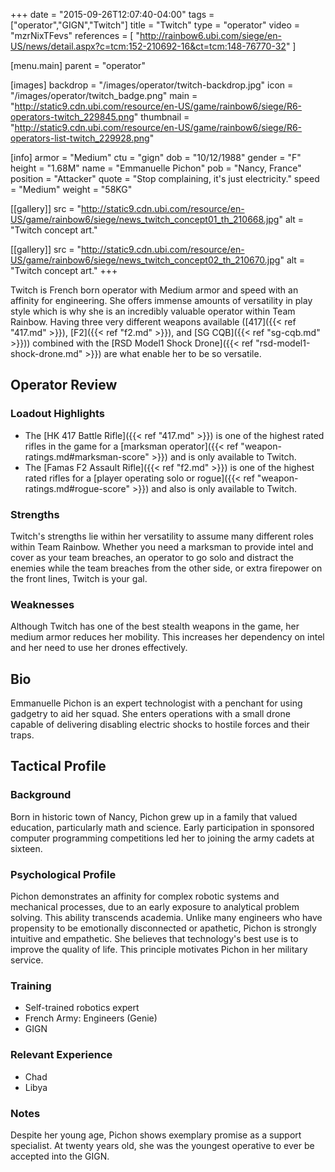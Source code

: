 +++
date = "2015-09-26T12:07:40-04:00"
tags = ["operator","GIGN","Twitch"]
title = "Twitch"
type = "operator"
video = "mzrNixTFevs"
references = [
  "http://rainbow6.ubi.com/siege/en-US/news/detail.aspx?c=tcm:152-210692-16&ct=tcm:148-76770-32"
]

[menu.main]
  parent = "operator"

[images]
  backdrop = "/images/operator/twitch-backdrop.jpg"
  icon = "/images/operator/twitch_badge.png"
  main = "http://static9.cdn.ubi.com/resource/en-US/game/rainbow6/siege/R6-operators-twitch_229845.png"
  thumbnail = "http://static9.cdn.ubi.com/resource/en-US/game/rainbow6/siege/R6-operators-list-twitch_229928.png"

[info]
  armor = "Medium"
  ctu = "gign"
  dob = "10/12/1988"
  gender = "F"
  height = "1.68M"
  name = "Emmanuelle Pichon"
  pob = "Nancy, France"
  position = "Attacker"
  quote = "Stop complaining, it's just electricity."
  speed = "Medium"
  weight = "58KG"

[[gallery]]
  src = "http://static9.cdn.ubi.com/resource/en-US/game/rainbow6/siege/news_twitch_concept01_th_210668.jpg"
  alt = "Twitch concept art."

[[gallery]]
  src = "http://static9.cdn.ubi.com/resource/en-US/game/rainbow6/siege/news_twitch_concept02_th_210670.jpg"
  alt = "Twitch concept art."
+++

Twitch is French born operator with Medium armor and speed with an affinity for engineering. She offers immense amounts of versatility in play style which is why she is an incredibly valuable operator within Team Rainbow. Having three very different weapons available ([417]({{< ref "417.md" >}}), [F2]({{< ref "f2.md" >}}), and [SG CQB]({{< ref "sg-cqb.md" >}})) combined with the [RSD Model1 Shock Drone]({{< ref "rsd-model1-shock-drone.md" >}}) are what enable her to be so versatile.<!--more-->

## Operator Review

### Loadout Highlights

 - The [HK 417 Battle Rifle]({{< ref "417.md" >}}) is one of the highest rated rifles in the game for a [marksman operator]({{< ref "weapon-ratings.md#marksman-score" >}}) and is only available to Twitch.
 - The [Famas F2 Assault Rifle]({{< ref "f2.md" >}}) is one of the highest rated rifles for a [player operating solo or rogue]({{< ref "weapon-ratings.md#rogue-score" >}}) and also is only available to Twitch.

### Strengths

Twitch's strengths lie within her versatility to assume many different roles within Team Rainbow. Whether you need a marksman to provide intel and cover as your team breaches, an operator to go solo and distract the enemies while the team breaches from the other side, or extra firepower on the front lines, Twitch is your gal.

### Weaknesses

Although Twitch has one of the best stealth weapons in the game, her medium armor reduces her mobility. This increases her dependency on intel and her need to use her drones effectively.

## Bio

Emmanuelle Pichon is an expert technologist with a penchant for using gadgetry to aid her squad. She enters operations with a small drone capable of delivering disabling electric shocks to hostile forces and their traps.

## Tactical Profile

### Background

Born in historic town of Nancy, Pichon grew up in a family that valued education, particularly math and science. Early participation in sponsored computer programming competitions led her to joining the army cadets at sixteen.

### Psychological Profile

Pichon demonstrates an affinity for complex robotic systems and mechanical processes, due to an early exposure to analytical problem solving. This ability transcends academia. Unlike many engineers who have propensity to be emotionally disconnected or apathetic, Pichon is strongly intuitive and empathetic. She believes that technology's best use is to improve the quality of life. This principle motivates Pichon in her military service.

### Training

* Self-trained robotics expert
* French Army: Engineers (Genie)
* GIGN

### Relevant Experience

* Chad
* Libya

### Notes

Despite her young age, Pichon shows exemplary promise as a support specialist. At twenty years old, she was the youngest operative to ever be accepted into the GIGN.
